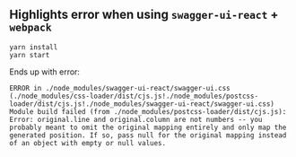 ## Highlights error when using `swagger-ui-react` + `webpack` 

```
yarn install
yarn start
```

Ends up with error: 
```
ERROR in ./node_modules/swagger-ui-react/swagger-ui.css (./node_modules/css-loader/dist/cjs.js!./node_modules/postcss-loader/dist/cjs.js!./node_modules/swagger-ui-react/swagger-ui.css)
Module build failed (from ./node_modules/postcss-loader/dist/cjs.js):
Error: original.line and original.column are not numbers -- you probably meant to omit the original mapping entirely and only map the generated position. If so, pass null for the original mapping instead of an object with empty or null values.
```
